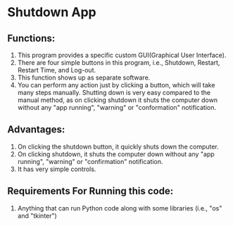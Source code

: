# Shutdown App
## Functions:
1. This program provides a specific custom GUI(Graphical User Interface).
2. There are four simple buttons in this program, i.e., Shutdown, Restart, Restart Time, and Log-out.
3. This function shows up as separate software.
4. You can perform any action just by clicking a button, which will take many steps manually. Shutting down is very easy compared to the manual method, as on clicking shutdown it shuts the computer down without any "app running", "warning" or "conformation" notification.

## Advantages:
1. On clicking the shutdown button, it quickly shuts down the computer.
2. On clicking shutdown, it shuts the computer down without any "app running", "warning" or "confirmation" notification.
2. It has very simple controls.

## Requirements For Running this code:
1. Anything that can run Python code along with some libraries (i.e., "os" and "tkinter")
